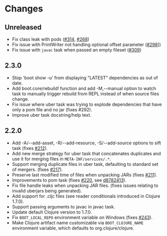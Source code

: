 # Changes

## Unreleased

- Fix class leak with pods ([#314](https://github.com/boot-clj/boot/pull/314), [#268](https://github.com/boot-clj/boot/issues/268))
- Fix issue with PrintWriter not handling optional offset parameter ([#298](https://github.com/boot-clj/boot/issues/298)])
- Fix issue with `javac` task when passed an empty fileset ([#309](https://github.com/boot-clj/boot/pull/309))

## 2.3.0

- Stop 'boot show -u' from displaying "LATEST" dependencies as out of date.
- Add boot.core/rebuild! function and add -M,--manual option to watch task to
  manually trigger rebuild from REPL instead of when source files change.
- Fix issue where uber task was trying to explode dependencies that have only
  a pom file and no jar (fixes #292).
- Improve uber task docstring/help text.

## 2.2.0

- Add -A/--add-asset, -R/--add-resource, -S/--add-source options to
  sift task (fixes [#212](https://github.com/boot-clj/boot/issues/212)).
- Add new merge strategy for uber task that concatenates duplicates
and use it for merging files in `META-INF/services/.*`.
- Support merging duplicate files in uber task, defaulting to standard
  set of mergers. (fixes [#217](https://github.com/boot-clj/boot/issues/217)).
- Preserve last modified time of files when unpacking JARs (fixes
  [#211](https://github.com/boot-clj/boot/issues/211)).
- Improvements to pom task (fixes [#220](https://github.com/boot-clj/boot/issues/220),
  see [d8782413](https://github.com/boot-clj/boot/commit/d8782413a16bfafbc0a069bf2a77ae74c029a5ca)).
- Fix file handle leaks when unpacking JAR files. (fixes issues
  relating to invalid uberjars being generated).
- Add support for .cljc files (see reader conditionals introduced in
  Clojure 1.7.0).
- Support passing arguments to javac in javac task.
- Update default Clojure version to 1.7.0.
- Fix `BOOT_LOCAL_REPO` environment variable on Windows
  (fixes [#243](https://github.com/boot-clj/boot/issues/243)).
- Make Clojure artifact name customizable via `BOOT_CLOJURE_NAME`
  environment variable, which defaults to org.clojure/clojure.
